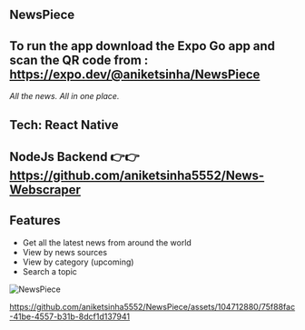 ## NewsPiece
## To run the app download the Expo Go app and scan the QR code from : https://expo.dev/@aniketsinha/NewsPiece
*All the news. All in one place.*

## Tech: React Native

## NodeJs Backend 👉👉 https://github.com/aniketsinha5552/News-Webscraper

## Features
- Get all the latest news from around the world
- View by news sources
- View by category (upcoming)
- Search a topic

![NewsPiece](https://github.com/aniketsinha5552/NewsPiece/assets/104712880/de13807b-e885-419f-b173-e9c7bf7d4c52)


https://github.com/aniketsinha5552/NewsPiece/assets/104712880/75f88fac-41be-4557-b31b-8dcf1d137941




